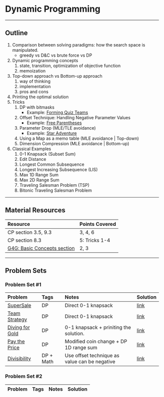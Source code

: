 # Dynamic Programming
---
## Outline
1. Comparison between solving paradigms: how the search space is manipulated.
	- greedy vs D&C vs brute force vs DP
2. Dynamic programming concepts
	1. state, transition, optimization of objective function
	2. memoization
3. Top-down approach vs Bottom-up approach
	1. way of thinking
	2. implementation
	3. pros and cons
4. Printing the optimal solution
5. Tricks
	1. DP with bitmasks
   		- Example: [Forming Quiz Teams](https://uva.onlinejudge.org/index.php?option=onlinejudge&page=show_problem&problem=1852)
	2. Offset Technique: Handling Negative Parameter Values
   		- Example: [Free Parentheses](https://uva.onlinejudge.org/index.php?option=com_onlinejudge&Itemid=8&page=show_problem&problem=3679)
	3. Parameter Drop (MLE/TLE avoidance)
		- Example: [Star Adventure](https://community.topcoder.com/stat?c=problem_statement&pm=2940&rd=5854)
	4. Using a Map as a memo table (MLE avoidance | Top-down)
	5. Dimension Compression (MLE avoidance | Bottom-up)
6. Classical Examples
	1. 0-1 Knapsack (Subset Sum)
	2. Edit Distance
	3. Longest Common Subsequence
	4. Longest Increasing Subsequence (LIS)
	5. Max 1D Range Sum
	6. Max 2D Range Sum
	7. Traveling Salesman Problem (TSP)
	8. Bitonic Traveling Salesman Problem	
---
## Material Resources
| Resource                  | Points Covered                  |
|:------------------------- |:--------------------------------|
|CP section 3.5, 9.3       | 3, 4, 6           |
|CP section 8.3            | 5: Tricks 1-4     |
|[G4G: Basic Concepts section](https://www.geeksforgeeks.org/dynamic-programming/#concepts)            | 2, 3 |

---
## Problem Sets
### Problem Set #1

| Problem        | Tags          | Notes  | Solution |
|:------------- |:-------------|:-----|:--------|
|[SuperSale](https://uva.onlinejudge.org/index.php?option=onlinejudge&page=show_problem&problem=1071)| DP | Direct 0-1 knapsack|[link](https://ideone.com/NfpxhW)|
|[Team Strategy](https://uva.onlinejudge.org/index.php?option=com_onlinejudge&Itemid=8&page=show_problem&problem=2316)| DP | Direct 0-1 knapsack|[link](https://github.com/AhmadElsagheer/UVa-Solutions/blob/master/v113/TermStrategy_UVa11341.java)|
|[Diving for Gold](https://uva.onlinejudge.org/index.php?option=com_onlinejudge&Itemid=8&category=652&page=show_problem&problem=931)| DP | 0-1 knapsack + priniting the solution.|[link](https://github.com/omaryasser/UVA/blob/master/990%20-%20Diving%20for%20Gold.java)|
|[Pay the Price](https://uva.onlinejudge.org/index.php?option=onlinejudge&page=show_problem&problem=1254)| DP | Modified coin change + DP 1D range sum|[link](https://github.com/AhmadElsagheer/UVa-Solutions/blob/master/v103/PayThePrice_UVa10313.java)|
|[Divisibility](https://uva.onlinejudge.org/index.php?option=com_onlinejudge&Itemid=8&page=show_problem&problem=977)| DP + Math | Use offset technique as value can be negative|[link](https://github.com/AhmadElsagheer/UVa-Solutions/blob/master/v100/Divisibility_UVa10036.java)|

### Problem Set #2

| Problem        | Tags          | Notes  | Solution |
|:------------- |:-------------|:-----|:--------|

